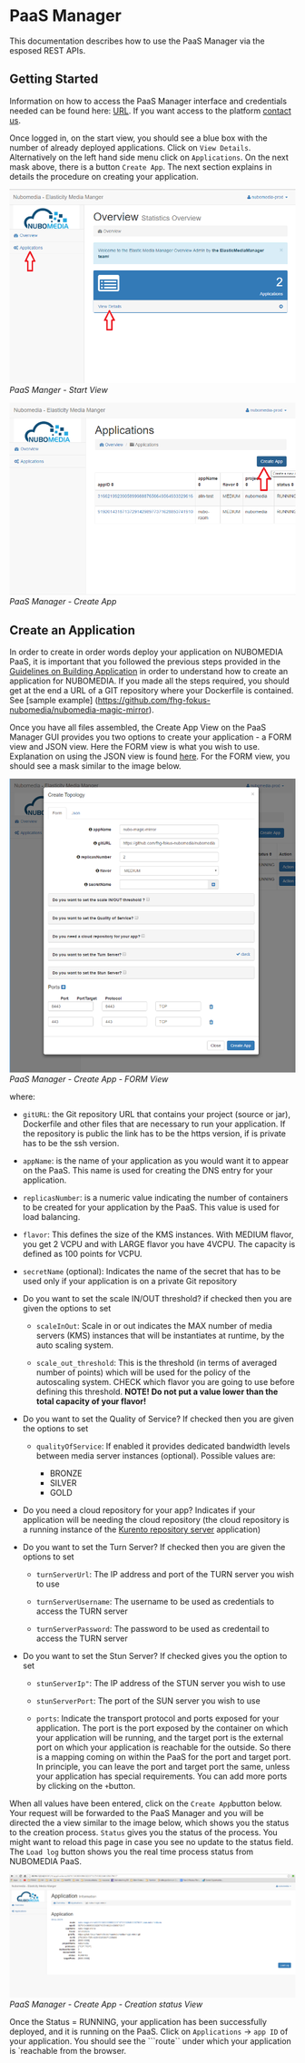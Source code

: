 # PaaS Manager

This documentation describes how to use the PaaS Manager via the esposed REST APIs. 

## Getting Started
Information on how to access the PaaS Manager interface and credentials needed can be found here: [URL]( https://www.nubomedia.eu/redmine/projects/nubomedia/wiki/Accessing_NUBOMEDIA_PaaS). If you want access to the platform [contact us](mailto:nubomedia-dev@googlegroups.com). 

Once logged in, on the start view, you should see a blue box with the number of already deployed applications. Click on ```View Details```. Alternatively on the left hand side menu click on ```Applications```. On the next mask above, there is a button ```Create App```. The next section explains in details the procedure on creating your application.

![PaaS Manager Gui - Start View](../img/paas_manager_gui.png)
*PaaS Manger - Start View*

![PaaS Manager Gui - Start View](../img/paas_manager_gui_create_app.png)
*PaaS Manager - Create App*

## Create an Application

In order to create in order words deploy your application on NUBOMEDIA PaaS, it is important that you followed the previous steps provided in the [Guidelines on Building Application](https://github.com/nubomedia/developer-guidelines/blob/develop/docs/paas/paas-introduction.md) in order to understand how to create an application for NUBOMEDIA. If you made all the steps required, you should get at the end a URL of a GIT repository where your Dockerfile is contained. See [sample example] (https://github.com/fhg-fokus-nubomedia/nubomedia-magic-mirror). 

Once you have all files assembled, the Create App View on the PaaS Manager GUI provides you two options to create your application - a FORM view and JSON view. Here the FORM view is what you wish to use. Explanation on using the JSON view is found [here](https://github.com/nubomedia/developer-guidelines/edit/develop/docs/paas/paas-api.md).
For the FORM view, you should see a mask similar to the image below.

![PaaS Manager Gui - Start View](../img/paas_manager_gui_create_app_form.png)
*PaaS Manager - Create App - FORM View*

where:

- ```gitURL```: the Git repository URL that contains your project (source or jar), Dockerfile and other files that are necessary to run your application. If the repository is public the link has to be the https version, if is private has to be the ssh version.

-  ```appName```: is the name of your application as you would want it to appear on the PaaS. This name is used for creating the DNS entry for your application.

- ```replicasNumber```: is a numeric value indicating the number of containers to be created for your application by the PaaS. This value is used for load balancing.

-  ```flavor```:  This defines the size of the KMS instances. With MEDIUM flavor, you get 2 VCPU and with LARGE flavor you have 4VCPU. The capacity is defined as 100 points for VCPU.

-  ```secretName``` (optional): Indicates the name of the secret that has to be used only if your application is on a private Git repository

-  Do you want to set the scale IN/OUT threshold? if checked then you are given the options to set

    - ```scaleInOut```: Scale in or out indicates the MAX number of media servers (KMS) instances that will be instantiates at runtime, by the auto scaling system.

    - ```scale_out_threshold```: This is the threshold (in terms of averaged number of points) which will be used for the policy of the autoscaling system. CHECK which flavor you are going to use before defining this threshold. **NOTE! Do not put a value lower than the total capacity of your flavor!**

- Do you want to set the Quality of Service? If checked then you are given the options to set

    - ```qualityOfService```:  If enabled it provides dedicated bandwidth levels between media server instances (optional). Possible values are:

	    - BRONZE
	    - SILVER
	    - GOLD

- Do you need a cloud repository for your app? Indicates if your application will be needing the cloud repository (the cloud repository is a running instance of the [Kurento repository server](http://doc-kurento-repository.readthedocs.org/en/latest/server.html) application)

- Do you want to set the Turn Server? If checked then you are given the options to set

    - ```turnServerUrl```: The IP address and port of the TURN server you wish to use

    - ```turnServerUsername```: The username to be used as credentials to access the TURN server

    - ```turnServerPassword```: The password to be used as credentail to access the TURN server

- Do you want to set the Stun Server? If checked gives you the option to set

    - ```stunServerIp"```: The IP address of the STUN server you wish to use

    - ```stunServerPort```: The port of the SUN server you wish to use

    - ```ports```: Indicate the transport protocol and ports exposed for your application. The port is the port exposed by the container on which  your application will be running, and the target port is the external port on which your application is reachable for the outside. So there is a mapping coming on within the PaaS for the port and target port. In principle, you can leave the port and target port the same, unless your application has special requirements. You can add more ports by clicking on the ```+```button.

When all values have been entered, click on the ```Create App```button below. Your request will be forwarded to the PaaS Manager and you will be directed the a view similar to the image below, which shows you the status to the creation process. ```Status``` gives you the status of the process. You might want to reload this page in case you see no update to the status field. The ```Load log``` button shows you the real time process status from NUBOMEDIA PaaS.

![PaaS Manager Gui - Start View](../img/deployed_application.png)
*PaaS Manager - Create App - Creation status View*

Once the Status = RUNNING, your application has been successfully deployed, and it is running on the PaaS. Click on  ```Applications``` -> ```app ID``` of your application. You should see the ```route`` under which your application is `reachable from the browser. 
